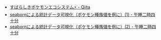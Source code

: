 - [すばらしきポケモンエコシステム⚡️ - Qiita](https://qiita.com/seya/items/47dc0ebae55674d8902f "すばらしきポケモンエコシステム⚡️ - Qiita")
- [seabornによる統計データ可視化（ポケモン種族値を例に）(1) - 午睡二時四十分](http://mizti.hatenablog.com/entry/2017/11/18/seaborn1 "seabornによる統計データ可視化（ポケモン種族値を例に）(1) - 午睡二時四十分")
- [seabornによる統計データ可視化（ポケモン種族値を例に）(2) - 午睡二時四十分](http://mizti.hatenablog.com/entry/seaborn2 "seabornによる統計データ可視化（ポケモン種族値を例に）(2) - 午睡二時四十分")
